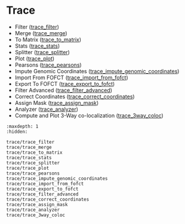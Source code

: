 # Trace

- Filter ([trace_filter](trace/trace_filter.md))
- Merge ([trace_merge](trace/trace_merge.md))
- To Matrix ([trace_to_matrix](trace/trace_to_matrix.md))
- Stats ([trace_stats](trace/trace_stats.md))
- Splitter ([trace_splitter](trace/trace_splitter.md))
- Plot ([trace_plot](trace/trace_plot.md))
- Pearsons ([trace_pearsons](trace/trace_pearsons.md))
- Impute Genomic Coordinates ([trace_impute_genomic_coordinates](trace/trace_impute_genomic_coordinates.md))
- Import From FOFCT ([trace_import_from_fofct](trace/trace_import_from_fofct.md))
- Export To FOFCT ([trace_export_to_fofct](trace/trace_export_to_fofct.md))
- Filter Advanced ([trace_filter_advanced](trace/trace_filter_advanced.md))
- Correct Coordinates ([trace_correct_coordinates](trace/trace_correct_coordinates.md))
- Assign Mask ([trace_assign_mask](trace/trace_assign_mask.md))
- Analyzer ([trace_analyzer](trace/trace_analyzer.md))
- Compute and Plot 3-Way co-localization ([trace_3way_coloc](trace/trace_3way_coloc.md))

```{toctree}
:maxdepth: 1
:hidden:

trace/trace_filter
trace/trace_merge
trace/trace_to_matrix
trace/trace_stats
trace/trace_splitter
trace/trace_plot
trace/trace_pearsons
trace/trace_impute_genomic_coordinates
trace/trace_import_from_fofct
trace/trace_export_to_fofct
trace/trace_filter_advanced
trace/trace_correct_coordinates
trace/trace_assign_mask
trace/trace_analyzer
trace/trace_3way_coloc
```
